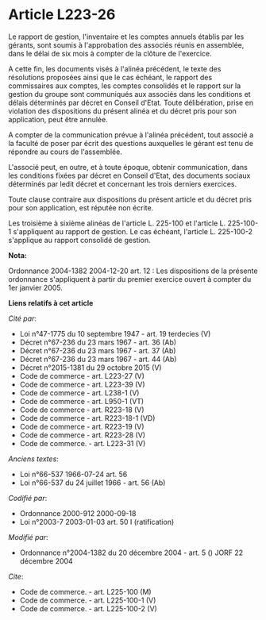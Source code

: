 # Article L223-26

Le rapport de gestion, l'inventaire et les comptes annuels établis par les gérants, sont soumis à l'approbation des associés
réunis en assemblée, dans le délai de six mois à compter de la clôture de l'exercice.

A cette fin, les documents visés à l'alinéa précédent, le texte des résolutions proposées ainsi que le cas échéant, le
rapport des commissaires aux comptes, les comptes consolidés et le rapport sur la gestion du groupe sont communiqués aux
associés dans les conditions et délais déterminés par décret en Conseil d'Etat. Toute délibération, prise en violation des
dispositions du présent alinéa et du décret pris pour son application, peut être annulée.

A compter de la communication prévue à l'alinéa précédent, tout associé a la faculté de poser par écrit des questions
auxquelles le gérant est tenu de répondre au cours de l'assemblée.

L'associé peut, en outre, et à toute époque, obtenir communication, dans les conditions fixées par décret en Conseil d'Etat,
des documents sociaux déterminés par ledit décret et concernant les trois derniers exercices.

Toute clause contraire aux dispositions du présent article et du décret pris pour son application, est réputée non écrite.

Les troisième à sixième alinéas de l'article L. 225-100 et l'article L. 225-100-1 s'appliquent au rapport de gestion. Le cas
échéant, l'article L. 225-100-2 s'applique au rapport consolidé de gestion.

**Nota:**

Ordonnance 2004-1382 2004-12-20 art. 12 : Les dispositions de la présente ordonnance s'appliquent à partir du premier
exercice ouvert à compter du 1er janvier 2005.

**Liens relatifs à cet article**

_Cité par_:

  - Loi n°47-1775 du 10 septembre 1947 - art. 19 terdecies (V)
  - Décret n°67-236 du 23 mars 1967 - art. 36 (Ab)
  - Décret n°67-236 du 23 mars 1967 - art. 37 (Ab)
  - Décret n°67-236 du 23 mars 1967 - art. 44 (Ab)
  - Décret n°2015-1381 du 29 octobre 2015 (V)
  - Code de commerce - art. L223-27 (V)
  - Code de commerce - art. L223-39 (V)
  - Code de commerce - art. L238-1 (V)
  - Code de commerce - art. L950-1 (VT)
  - Code de commerce - art. R223-18 (V)
  - Code de commerce - art. R223-18-1 (VD)
  - Code de commerce - art. R223-19 (V)
  - Code de commerce - art. R223-28 (V)
  - Code de commerce. - art. L223-31 (V)

_Anciens textes_:

  - Loi n°66-537 1966-07-24 art. 56
  - Loi n°66-537 du 24 juillet 1966 - art. 56 (Ab)

_Codifié par_:

  - Ordonnance 2000-912 2000-09-18
  - Loi n°2003-7 2003-01-03 art. 50 I (ratification)

_Modifié par_:

  - Ordonnance n°2004-1382 du 20 décembre 2004 - art. 5 () JORF 22 décembre 2004

_Cite_:

  - Code de commerce. - art. L225-100 (M)
  - Code de commerce. - art. L225-100-1 (V)
  - Code de commerce. - art. L225-100-2 (V)
